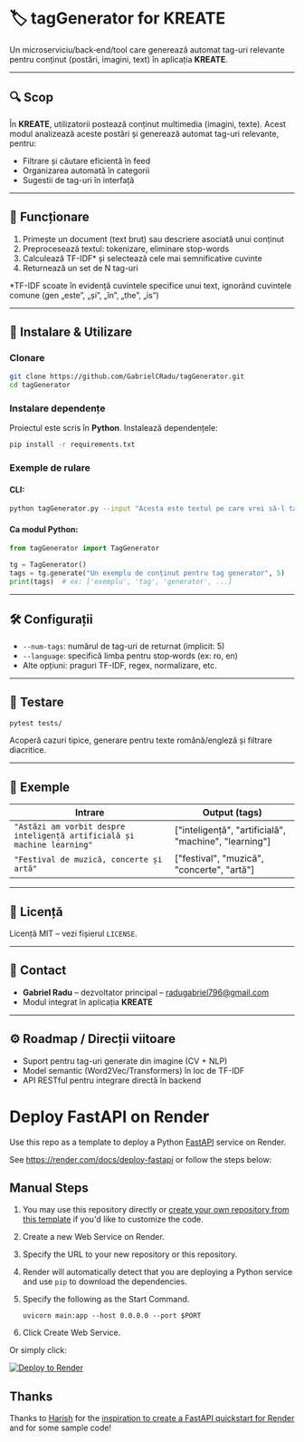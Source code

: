 
# 🏷️ tagGenerator for KREATE

Un microserviciu/back‑end/tool care generează automat tag-uri relevante pentru conținut (postări, imagini, text) în aplicația **KREATE**.

---

## 🔍 Scop

În **KREATE**, utilizatorii postează conținut multimedia (imagini, texte). Acest modul analizează aceste postări și generează automat tag-uri relevante, pentru:

- Filtrare și căutare eficientă în feed  
- Organizarea automată în categorii  
- Sugestii de tag-uri în interfață

---

## 🧩 Funcționare

1. Primește un document (text brut) sau descriere asociată unui conținut  
2. Preprocesează textul: tokenizare, eliminare stop-words  
3. Calculează TF-IDF* și selectează cele mai semnificative cuvinte  
4. Returnează un set de N tag-uri

*TF-IDF scoate în evidență cuvintele specifice unui text, ignorând cuvintele comune (gen „este”, „și”, „în”, „the”, „is”)

---

## 🚀 Instalare & Utilizare

### Clonare
```bash
git clone https://github.com/GabrielCRadu/tagGenerator.git
cd tagGenerator
```

### Instalare dependențe
Proiectul este scris în **Python**. Instalează dependențele:
```bash
pip install -r requirements.txt
```

### Exemple de rulare
#### CLI:
```bash
python tagGenerator.py --input "Acesta este textul pe care vrei să-l tag‑ezi" --num-tags 5
```

#### Ca modul Python:
```python
from tagGenerator import TagGenerator

tg = TagGenerator()
tags = tg.generate("Un exemplu de conținut pentru tag generator", 5)
print(tags)  # ex: ['exemplu', 'tag', 'generator', ...]
```

---

## 🛠️ Configurații

- `--num-tags`: numărul de tag-uri de returnat (implicit: 5)  
- `--language`: specifică limba pentru stop‑words (ex: ro, en)  
- Alte opțiuni: praguri TF-IDF, regex, normalizare, etc.

---

## 🧪 Testare

```bash
pytest tests/
```

Acoperă cazuri tipice, generare pentru texte română/engleză și filtrare diacritice.

---

## 🌱 Exemple

| Intrare                                      | Output (tags)                      |
|----------------------------------------------|------------------------------------|
| `"Astăzi am vorbit despre inteligență artificială și machine learning"` | ["inteligență", "artificială", "machine", "learning"] |
| `"Festival de muzică, concerte și artă"`     | ["festival", "muzică", "concerte", "artă"] |

---

## 📝 Licență

Licență MIT – vezi fișierul `LICENSE`.

---

## 📩 Contact

- **Gabriel Radu** – dezvoltator principal – radugabriel796@gmail.com  
- Modul integrat în aplicația **KREATE**

---

## ⚙️ Roadmap / Direcții viitoare

- Suport pentru tag-uri generate din imagine (CV + NLP)  
- Model semantic (Word2Vec/Transformers) în loc de TF-IDF  
- API RESTful pentru integrare directă în backend  



# Deploy FastAPI on Render

Use this repo as a template to deploy a Python [FastAPI](https://fastapi.tiangolo.com) service on Render.

See https://render.com/docs/deploy-fastapi or follow the steps below:

## Manual Steps

1. You may use this repository directly or [create your own repository from this template](https://github.com/render-examples/fastapi/generate) if you'd like to customize the code.
2. Create a new Web Service on Render.
3. Specify the URL to your new repository or this repository.
4. Render will automatically detect that you are deploying a Python service and use `pip` to download the dependencies.
5. Specify the following as the Start Command.

    ```shell
    uvicorn main:app --host 0.0.0.0 --port $PORT
    ```

6. Click Create Web Service.

Or simply click:

[![Deploy to Render](https://render.com/images/deploy-to-render-button.svg)](https://render.com/deploy?repo=https://github.com/render-examples/fastapi)

## Thanks

Thanks to [Harish](https://harishgarg.com) for the [inspiration to create a FastAPI quickstart for Render](https://twitter.com/harishkgarg/status/1435084018677010434) and for some sample code!
